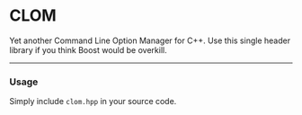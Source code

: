 # CLOM
Yet another Command Line Option Manager for C++. Use this single header library if you think Boost would be overkill.

---

### Usage
Simply include `clom.hpp` in your source code.
